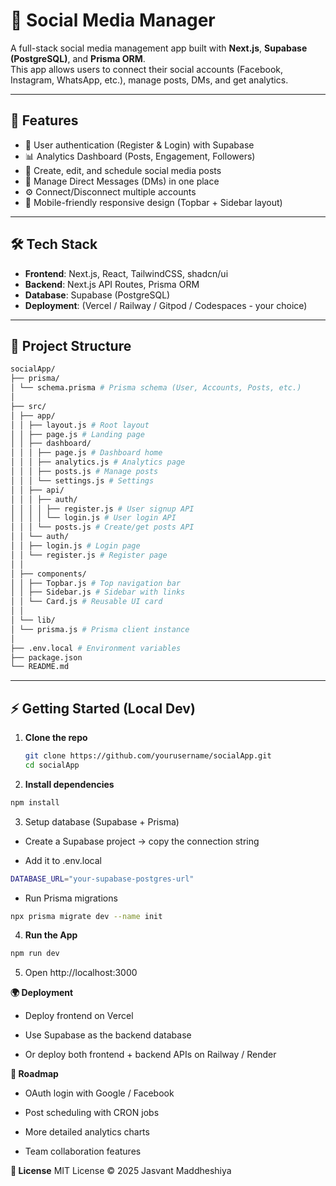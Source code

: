 # 📱 Social Media Manager

A full-stack social media management app built with **Next.js**, **Supabase (PostgreSQL)**, and **Prisma ORM**.  
This app allows users to connect their social accounts (Facebook, Instagram, WhatsApp, etc.), manage posts, DMs, and get analytics.

---

## 🚀 Features

- 🔑 User authentication (Register & Login) with Supabase  
- 📊 Analytics Dashboard (Posts, Engagement, Followers)  
- 📰 Create, edit, and schedule social media posts  
- 💬 Manage Direct Messages (DMs) in one place  
- ⚙️ Connect/Disconnect multiple accounts  
- 📱 Mobile-friendly responsive design (Topbar + Sidebar layout)  

---

## 🛠️ Tech Stack

- **Frontend**: Next.js, React, TailwindCSS, shadcn/ui  
- **Backend**: Next.js API Routes, Prisma ORM  
- **Database**: Supabase (PostgreSQL)  
- **Deployment**: (Vercel / Railway / Gitpod / Codespaces - your choice)  

---

## 📂 Project Structure

```bash
socialApp/
├── prisma/
│ └── schema.prisma # Prisma schema (User, Accounts, Posts, etc.)
│
├── src/
│ ├── app/
│ │ ├── layout.js # Root layout
│ │ ├── page.js # Landing page
│ │ ├── dashboard/
│ │ │ ├── page.js # Dashboard home
│ │ │ ├── analytics.js # Analytics page
│ │ │ ├── posts.js # Manage posts
│ │ │ └── settings.js # Settings
│ │ ├── api/
│ │ │ ├── auth/
│ │ │ │ ├── register.js # User signup API
│ │ │ │ └── login.js # User login API
│ │ │ └── posts.js # Create/get posts API
│ │ └── auth/
│ │ ├── login.js # Login page
│ │ └── register.js # Register page
│ │
│ ├── components/
│ │ ├── Topbar.js # Top navigation bar
│ │ ├── Sidebar.js # Sidebar with links
│ │ └── Card.js # Reusable UI card
│ │
│ └── lib/
│ └── prisma.js # Prisma client instance
│
├── .env.local # Environment variables
├── package.json
└── README.md
```

---

## ⚡ Getting Started (Local Dev)

1. **Clone the repo**
   ```bash
   git clone https://github.com/yourusername/socialApp.git
   cd socialApp

2. **Install dependencies**
```bash
npm install
```
3. Setup database (Supabase + Prisma)

- Create a Supabase project → copy the connection string

- Add it to .env.local

```bash
DATABASE_URL="your-supabase-postgres-url"
```
- Run Prisma migrations
```bash
npx prisma migrate dev --name init
```

4. **Run the App**
```bash
npm run dev

```

5. Open http://localhost:3000

**🌍 Deployment**
- Deploy frontend on Vercel

- Use Supabase as the backend database

- Or deploy both frontend + backend APIs on Railway / Render

**📌 Roadmap**
 - OAuth login with Google / Facebook

 - Post scheduling with CRON jobs

 - More detailed analytics charts

 -  Team collaboration features

**📜 License**
MIT License © 2025 Jasvant Maddheshiya